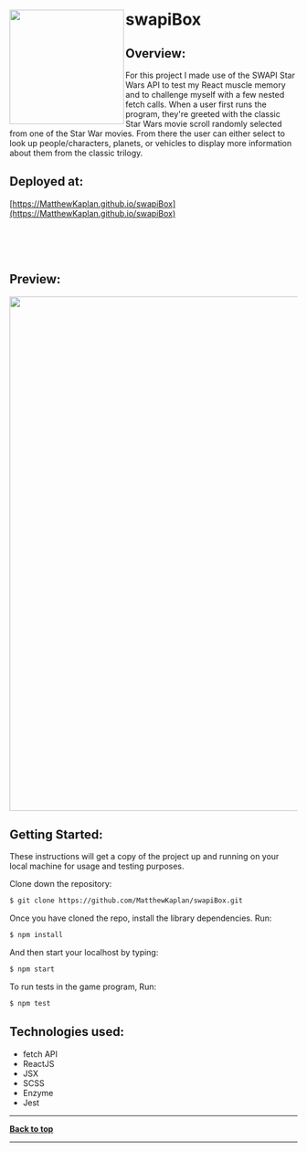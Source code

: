 # swapiBox <img src="https://i.imgur.com/n8rxqTp.png" width="200" align="left"/>

## Overview:

For this project I made use of the SWAPI Star Wars API to test my React muscle memory and to challenge myself with a few nested fetch calls. When a user first runs the program, they're greeted with the classic Star Wars movie scroll randomly selected from one of the Star War movies. From there the user can either select to look up people/characters, planets, or vehicles to display more information about them from the classic trilogy.

## Deployed at:

[https://MatthewKaplan.github.io/swapiBox](https://MatthewKaplan.github.io/swapiBox)

<br /><br /><br />

## Preview:

<img src="https://i.imgur.com/8ARLiXx.png" width="900" />

## Getting Started:

These instructions will get a copy of the project up and running on your local machine for usage and testing purposes.

Clone down the repository:

```bash
$ git clone https://github.com/MatthewKaplan/swapiBox.git
```

Once you have cloned the repo, install the library dependencies. Run:

```bash
$ npm install
```

And then start your localhost by typing:

```bash
$ npm start
```

To run tests in the game program, Run:
```bash
$ npm test
```

## Technologies used:

- fetch API
- ReactJS 
- JSX 
- SCSS
- Enzyme
- Jest

---

**[Back to top](https://github.com/MatthewKaplan/swapiBox#swapibox)**

---
